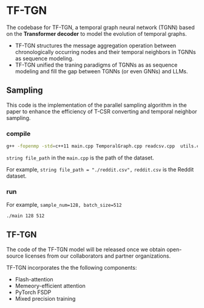 # TF-TGN
The codebase for TF-TGN, a temporal graph neural network (TGNN) based on the **Transformer decoder** to model the evolution of temporal graphs.

- TF-TGN structures the message aggregation operation between chronologically occurring nodes and their temporal neighbors in TGNNs as sequence modeling.
- TF-TGN unified the traning paradigms of TGNNs as as sequence modeling and fill the gap between TGNNs (or even GNNs) and LLMs.

## Sampling
This  code is the implementation of the parallel sampling algorithm in the paper to enhance the efficiency of T-CSR converting and  temporal neighbor sampling. 
### compile
```bash
g++ -fopenmp -std=c++11 main.cpp TemporalGraph.cpp readcsv.cpp  utils.cpp -o main
```
`string file_path` in the `main.cpp` is the path of the dataset. 

For example, `string file_path = "./reddit.csv",` `reddit.csv` is the Reddit dataset. 

### run
For example, `sample_num=128, batch_size=512`
```bash
./main 128 512
```

## TF-TGN 
The code of the TF-TGN model  will be released once we obtain open-source licenses from our collaborators and partner organizations.

TF-TGN incorporates the the following components:
- Flash-attention
- Memeory-efficient attention
- PyTorch FSDP
- Mixed precision training
